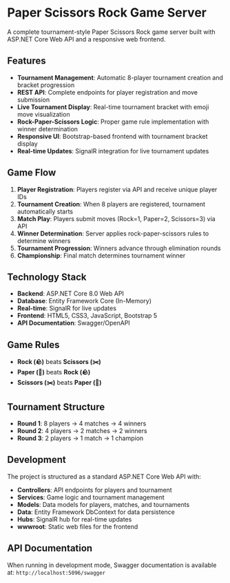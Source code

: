 
# Paper Scissors Rock Game Server

A complete tournament-style Paper Scissors Rock game server built with ASP.NET Core Web API and a responsive web frontend.

## Features

- **Tournament Management**: Automatic 8-player tournament creation and bracket progression
- **REST API**: Complete endpoints for player registration and move submission
- **Live Tournament Display**: Real-time tournament bracket with emoji move visualization
- **Rock-Paper-Scissors Logic**: Proper game rule implementation with winner determination
- **Responsive UI**: Bootstrap-based frontend with tournament bracket display
- **Real-time Updates**: SignalR integration for live tournament updates


## Game Flow

1. **Player Registration**: Players register via API and receive unique player IDs
2. **Tournament Creation**: When 8 players are registered, tournament automatically starts
3. **Match Play**: Players submit moves (Rock=1, Paper=2, Scissors=3) via API
4. **Winner Determination**: Server applies rock-paper-scissors rules to determine winners
5. **Tournament Progression**: Winners advance through elimination rounds
6. **Championship**: Final match determines tournament winner

## Technology Stack

- **Backend**: ASP.NET Core 8.0 Web API
- **Database**: Entity Framework Core (In-Memory)
- **Real-time**: SignalR for live updates
- **Frontend**: HTML5, CSS3, JavaScript, Bootstrap 5
- **API Documentation**: Swagger/OpenAPI


## Game Rules

- **Rock (🪨)** beats **Scissors (✂️)**
- **Paper (📄)** beats **Rock (🪨)**
- **Scissors (✂️)** beats **Paper (📄)**

## Tournament Structure

- **Round 1**: 8 players → 4 matches → 4 winners
- **Round 2**: 4 players → 2 matches → 2 winners  
- **Round 3**: 2 players → 1 match → 1 champion

## Development

The project is structured as a standard ASP.NET Core Web API with:

- **Controllers**: API endpoints for players and tournament
- **Services**: Game logic and tournament management
- **Models**: Data models for players, matches, and tournaments
- **Data**: Entity Framework DbContext for data persistence
- **Hubs**: SignalR hub for real-time updates
- **wwwroot**: Static web files for the frontend

## API Documentation

When running in development mode, Swagger documentation is available at:
`http://localhost:5096/swagger`

